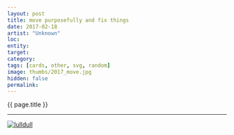 ```yaml
---
layout: post
title: move purposefully and fix things
date: 2017-02-18
artist: "Unknown"
loc: 
entity: 
target: 
category: 
tags: [cards, other, svg, random]
image: thumbs/2017_move.jpg
hidden: false
permalink:
---
```




<div class="highlight2">{{ page.title }}</div>

---


<div class="post_image">
	<a href="{{ site.baseurl }}/images/posts/2017_move/001.svg" target="_blank">
	<img src="{{ site.baseurl }}/images/posts/2017_move/001.svg" alt="lulldull"></a>
</div>

